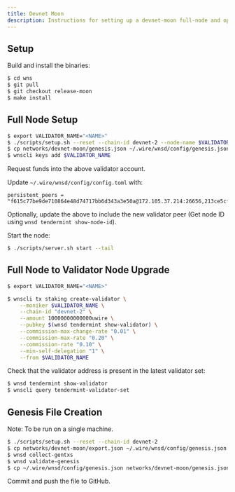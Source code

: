 ```yaml
---
title: Devnet Moon
description: Instructions for setting up a devnet-moon full-node and optionally upgrading it to a validator node.
---
```


## Setup

Build and install the binaries:

```bash
$ cd wns
$ git pull
$ git checkout release-moon
$ make install
```

## Full Node Setup

```bash
$ export VALIDATOR_NAME="<NAME>"
$ ./scripts/setup.sh --reset --chain-id devnet-2 --node-name $VALIDATOR_NAME
$ cp networks/devnet-moon/genesis.json ~/.wire/wnsd/config/genesis.json
$ wnscli keys add $VALIDATOR_NAME
```

Request funds into the above validator account.

Update `~/.wire/wnsd/config/config.toml` with:

```text
persistent_peers = "f615c77be9de710864e48d74717bb6d343a3e50a@172.105.37.214:26656,213ce5cfaed99146c738cfca971a4f3a1dfe6d22@139.178.68.131:26656"
```

Optionally, update the above to include the new validator peer (Get node ID using `wnsd tendermint show-node-id`).

Start the node:

```bash
$ ./scripts/server.sh start --tail
```

## Full Node to Validator Node Upgrade

```bash
$ export VALIDATOR_NAME="<NAME>"

$ wnscli tx staking create-validator \
    --moniker $VALIDATOR_NAME \
    --chain-id "devnet-2" \
    --amount 10000000000000uwire \
    --pubkey $(wnsd tendermint show-validator) \
    --commission-max-change-rate "0.01" \
    --commission-max-rate "0.20" \
    --commission-rate "0.10" \
    --min-self-delegation "1" \
    --from $VALIDATOR_NAME
```

Check that the validator address is present in the latest validator set:

```bash
$ wnsd tendermint show-validator
$ wnscli query tendermint-validator-set
```

## Genesis File Creation

Note: To be run on a single machine.

```bash
$ ./scripts/setup.sh --reset --chain-id devnet-2
$ cp networks/devnet-moon/export.json ~/.wire/wnsd/config/genesis.json
$ wnsd collect-gentxs
$ wnsd validate-genesis
$ cp ~/.wire/wnsd/config/genesis.json networks/devnet-moon/genesis.json
```

Commit and push the file to GitHub.
